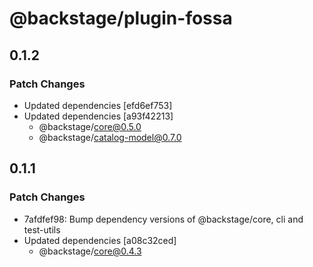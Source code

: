 # @backstage/plugin-fossa

## 0.1.2

### Patch Changes

- Updated dependencies [efd6ef753]
- Updated dependencies [a93f42213]
  - @backstage/core@0.5.0
  - @backstage/catalog-model@0.7.0

## 0.1.1

### Patch Changes

- 7afdfef98: Bump dependency versions of @backstage/core, cli and test-utils
- Updated dependencies [a08c32ced]
  - @backstage/core@0.4.3
